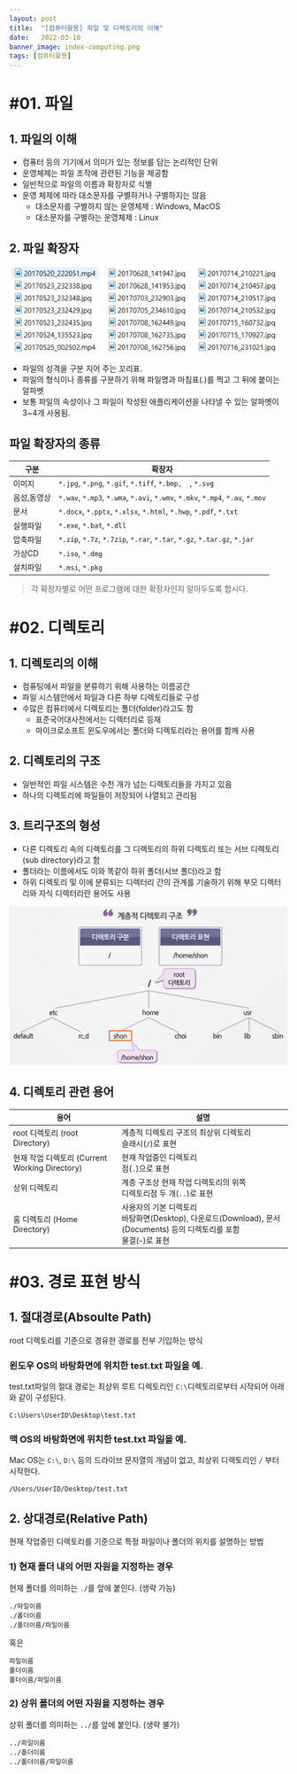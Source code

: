```yaml
---
layout: post
title:  "[컴퓨터활용] 파일 및 디렉토리의 이해"
date:   2022-03-10
banner_image: index-computing.png
tags: [컴퓨터활용]
---
```


# #01. 파일

## 1. 파일의 이해

- 컴퓨터 등의 기기에서 의미가 있는 정보를 담는 논리적인 단위
- 운영체제는 파일 조작에 관련된 기능을 제공함
- 일반적으로 파일의 이름과 확장자로 식별
- 운영 체제에 따라 대소문자를 구별하거나 구별하지는 않음
  - 대소문자를 구별하지 않는 운영체제 : Windows, MacOS
  - 대소문자를 구별하는 운영체제 : Linux

## 2. 파일 확장자

![img](/images/posts/2022/0310/ext.jpg)

- 파일의 성격을 구분 지어 주는 꼬리표.
- 파일의 형식이나 종류를 구분하기 위해 파일명과 마침표(.)를 찍고 그 뒤에 붙이는 알파벳
- 보통 파일의 속성이나 그 파일이 작성된 애플리케이션을 나타낼 수 있는 알파벳이 3~4개 사용됨.

## 파일 확장자의 종류

| 구분 | 확장자 |
| --- | --- |
| 이미지 | `*.jpg`, `*.png`, `*.gif`, `*.tiff`, `*.bmp,  `, `*.svg` |
| 음성,동영상 | `*.wav`, `*.mp3`, `*.wma`, `*.avi`, `*.wmv`, `*.mkv`, `*.mp4`, `*.au`, `*.mov` |
| 문서 | `*.docx`, `*.pptx`, `*.xlsx`, `*.html`, `*.hwp`, `*.pdf`, `*.txt` |
| 실행파일 | `*.exe`, `*.bat`, `*.dll` |
| 압축파일 | `*.zip`, `*.7z`, `*.7zip`, `*.rar`, `*.tar`, `*.gz`, `*.tar.gz`, `*.jar` |
| 가상CD | `*.iso`, `*.dmg` |
| 설치파일 | `*.msi`, `*.pkg` |

> 각 확장자별로 어떤 프로그램에 대한 확장자인지 알아두도록 합시다.

# #02. 디렉토리

## 1. 디렉토리의 이해

- 컴퓨팅에서 파일을 분류하기 위해 사용하는 이름공간
- 파일 시스템안에서 파일과 다른 하부 디렉토리들로 구성
- 수많은 컴퓨터에서 디렉토리는 폴더(folder)라고도 함
  - 표준국어대사전에서는 디렉터리로 등재
  - 마이크로소프트 윈도우에서는 폴더와 디렉토리라는 용어를 함께 사용

## 2. 디렉토리의 구조

- 일반적인 파일 시스템은 수천 개가 넘는 디렉토리들을 가지고 있음
- 하나의 디렉토리에 파일들이 저장되어 나열되고 관리됨

## 3. 트리구조의 형성

- 다른 디렉토리 속의 디렉토리를 그 디렉토리의 하위 디렉토리 또는 서브 디렉토리(sub directory)라고 함
- 폴더라는 이름에서도 이와 똑같이 하위 폴더(서브 폴더)라고 함
- 하위 디렉토리 및 이에 분류되는 디렉터리 간의 관계를 기술하기 위해 부모 디렉터리와 자식 디렉터리란 용어도 사용

![img](/images/posts/2022/0310/dir.png)

## 4. 디렉토리 관련 용어

| 용어 | 설명 |
|---|---|
| root 디렉토리 (root Directory) | 계층적 디렉토리 구조의 최상위 디렉토리<br/>슬래시(`/`)로 표현 |
| 현재 작업 디렉토리 (Current Working Directory) | 현재 작업중인 디렉토리<br/>점(`.`)으로 표현 |
| 상위 디렉토리 | 계층 구조상 현재 작업 디렉토리의 위쪽<br/>디렉토리점 두 개(`..`)로 표현 |
| 홈 디렉토리 (Home Directory) | 사용자의 기본 디렉토리<br/>바탕화면(Desktop), 다운로드(Download), 문서(Documents) 등의 디렉토리를 포함<br/>물결(`~`)로 표현 |

# #03. 경로 표현 방식

## 1. 절대경로(Absoulte Path)

root 디렉토리를 기준으로 경유한 경로를 전부 기입하는 방식

### 윈도우 OS의 바탕화면에 위치한 test.txt 파일을 예.

test.txt파일의 절대 경로는 최상위 루트 디렉토리인 `C:\`디렉토리로부터 시작되어 아래와 같이 구성된다.

```
C:\Users\UserID\Desktop\test.txt
```

### 맥 OS의 바탕화면에 위치한 test.txt 파일을 예.

Mac OS는 `C:\`, `D:\` 등의 드라이브 문자열의 개념이 없고, 최상위 디렉토리인 `/` 부터 시작한다.

```
/Users/UserID/Desktop/test.txt
```

## 2. 상대경로(Relative Path)

현재 작업중인 디렉토리를 기준으로 특정 파일이나 폴더의 위치를 설명하는 방법

### 1) 현재 폴더 내의 어떤 자원을 지정하는 경우

현재 폴더를 의미하는 `./`를 앞에 붙인다. (생략 가능)

```
./파일이름
./폴더이름
./폴더이름/파일이름
```

혹은

```
파일이름
폴더이름
폴더이름/파일이름
```

### 2) 상위 폴더의 어떤 자원을 지정하는 경우

상위 폴더를 의미하는 `../`를 앞에 붙인다. (생략 불가)

```
../파일이름
../폴더이름
../폴더이름/파일이름
```
